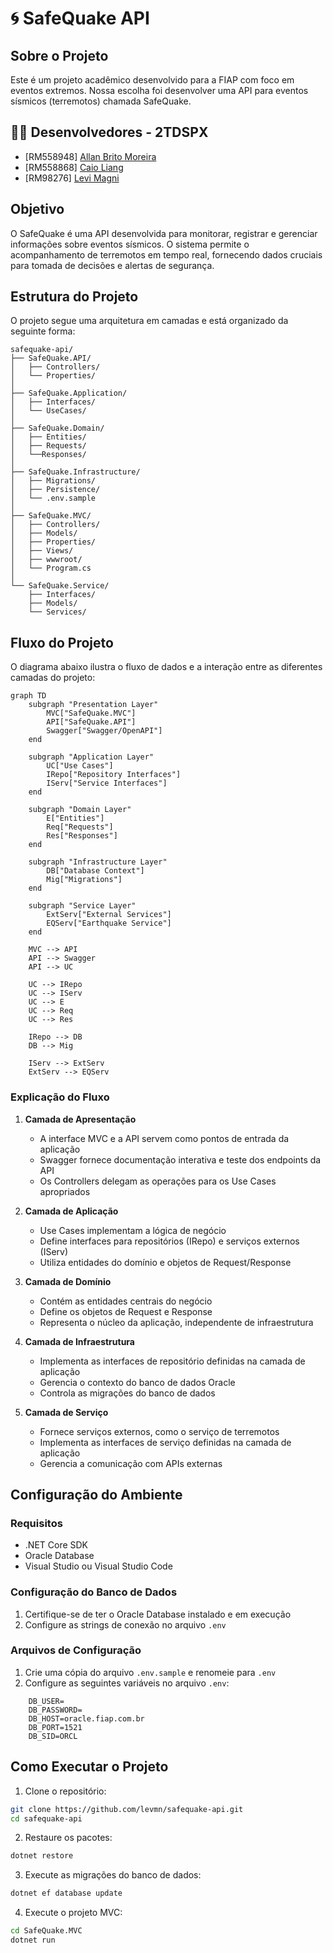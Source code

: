 # 🌀 SafeQuake API 

## Sobre o Projeto
Este é um projeto acadêmico desenvolvido para a FIAP com foco em eventos extremos. Nossa escolha foi desenvolver uma API para eventos sísmicos (terremotos) chamada SafeQuake.

## 🧑‍💻 Desenvolvedores - 2TDSPX
- [RM558948] [Allan Brito Moreira](https://github.com/Allanbm100)
- [RM558868] [Caio Liang](https://github.com/caioliang)
- [RM98276] [Levi Magni](https://github.com/levmn)

## Objetivo
O SafeQuake é uma API desenvolvida para monitorar, registrar e gerenciar informações sobre eventos sísmicos. O sistema permite o acompanhamento de terremotos em tempo real, fornecendo dados cruciais para tomada de decisões e alertas de segurança.

## Estrutura do Projeto
O projeto segue uma arquitetura em camadas e está organizado da seguinte forma:

```
safequake-api/
├── SafeQuake.API/
│   ├── Controllers/
│   └── Properties/
│
├── SafeQuake.Application/
│   ├── Interfaces/
│   └── UseCases/
│
├── SafeQuake.Domain/
│   ├── Entities/
│   ├── Requests/
│   └──Responses/
│
├── SafeQuake.Infrastructure/
│   ├── Migrations/
│   ├── Persistence/
│   └── .env.sample
│
├── SafeQuake.MVC/
│   ├── Controllers/
│   ├── Models/
│   ├── Properties/
│   ├── Views/
│   ├── wwwroot/
│   └── Program.cs
│
└── SafeQuake.Service/
    ├── Interfaces/
    ├── Models/
    └── Services/
```

## Fluxo do Projeto
O diagrama abaixo ilustra o fluxo de dados e a interação entre as diferentes camadas do projeto:

```mermaid
graph TD
    subgraph "Presentation Layer"
        MVC["SafeQuake.MVC"]
        API["SafeQuake.API"]
        Swagger["Swagger/OpenAPI"]
    end

    subgraph "Application Layer"
        UC["Use Cases"]
        IRepo["Repository Interfaces"]
        IServ["Service Interfaces"]
    end

    subgraph "Domain Layer"
        E["Entities"]
        Req["Requests"]
        Res["Responses"]
    end

    subgraph "Infrastructure Layer"
        DB["Database Context"]
        Mig["Migrations"]
    end

    subgraph "Service Layer"
        ExtServ["External Services"]
        EQServ["Earthquake Service"]
    end

    MVC --> API
    API --> Swagger
    API --> UC
    
    UC --> IRepo
    UC --> IServ
    UC --> E
    UC --> Req
    UC --> Res
    
    IRepo --> DB
    DB --> Mig
    
    IServ --> ExtServ
    ExtServ --> EQServ
```

### Explicação do Fluxo
1. **Camada de Apresentação**
   - A interface MVC e a API servem como pontos de entrada da aplicação
   - Swagger fornece documentação interativa e teste dos endpoints da API
   - Os Controllers delegam as operações para os Use Cases apropriados

2. **Camada de Aplicação**
   - Use Cases implementam a lógica de negócio
   - Define interfaces para repositórios (IRepo) e serviços externos (IServ)
   - Utiliza entidades do domínio e objetos de Request/Response

3. **Camada de Domínio**
   - Contém as entidades centrais do negócio
   - Define os objetos de Request e Response
   - Representa o núcleo da aplicação, independente de infraestrutura

4. **Camada de Infraestrutura**
   - Implementa as interfaces de repositório definidas na camada de aplicação
   - Gerencia o contexto do banco de dados Oracle
   - Controla as migrações do banco de dados

5. **Camada de Serviço**
   - Fornece serviços externos, como o serviço de terremotos
   - Implementa as interfaces de serviço definidas na camada de aplicação
   - Gerencia a comunicação com APIs externas

## Configuração do Ambiente

### Requisitos
- .NET Core SDK
- Oracle Database
- Visual Studio ou Visual Studio Code

### Configuração do Banco de Dados
1. Certifique-se de ter o Oracle Database instalado e em execução
2. Configure as strings de conexão no arquivo `.env`

### Arquivos de Configuração
1. Crie uma cópia do arquivo `.env.sample` e renomeie para `.env`
2. Configure as seguintes variáveis no arquivo `.env`:

```env
    DB_USER=
    DB_PASSWORD=
    DB_HOST=oracle.fiap.com.br
    DB_PORT=1521
    DB_SID=ORCL
```

## Como Executar o Projeto

1. Clone o repositório:
```bash
git clone https://github.com/levmn/safequake-api.git
cd safequake-api
```

2. Restaure os pacotes:
```bash
dotnet restore
```

3. Execute as migrações do banco de dados:
```bash
dotnet ef database update
```

4. Execute o projeto MVC:
```bash
cd SafeQuake.MVC
dotnet run
```
